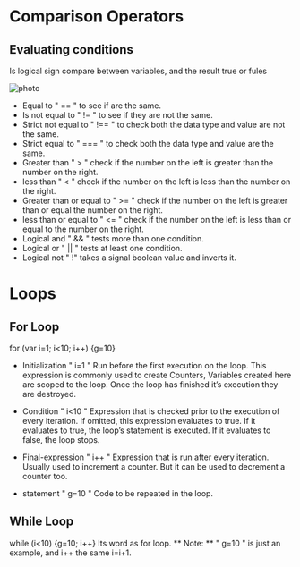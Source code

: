 # Comparison Operators

## Evaluating conditions
Is logical sign compare between variables, and the result true or fules

![photo](http://java.meritcampus.com/core-java-topics/images/Logical-Operators.png)

* Equal to " == " to see if are the same.
* Is not equal to " != " to see if they are not the same.
* Strict not equal to " !== " to check both the data type and value are not the same.
* Strict equal to " === " to check both the data type and value are the same.
* Greater than " > " check if the number on the left is greater than the number on the right.
* less than " < " check if the number on the left is less than the number on the right.
* Greater than or equal to " >= " check if the number on the left is greater than or equal the number on the right.
* less than or equal to " <= " check if the number on the left is less than or equal to the number on the right.
* Logical and " && " tests more than one condition.
* Logical or " || " tests at least one condition.
* Logical not " !" takes a signal boolean value and inverts it.

# Loops

## For Loop
for (var i=1; i<10; i++) {g=10}

* Initialization " i=1 " Run before the first execution on the loop. This expression is commonly used to create Counters, Variables created here are scoped to the loop. Once the loop has finished it’s execution they are destroyed.

* Condition " i<10 "  Expression that is checked prior to the execution of every iteration. If omitted, this expression evaluates to true. If it evaluates to true, the loop’s statement is executed. If it evaluates to false, the loop stops.

* Final-expression " i++ "  Expression that is run after every iteration. Usually used to increment a counter. But it can be used to decrement a counter too.

* statement " g=10 "  Code to be repeated in the loop.

## While Loop
while (i<10) {g=10; i++}
Its word as for loop.
** Note: ** " g=10 " is just an example, and i++ the same i=i+1.


